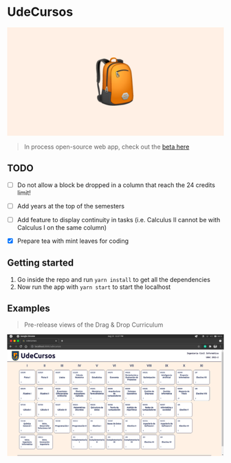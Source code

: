 # UdeCursos

![image](assets/banner.png)

> In process open-source web app, check out the [beta here](http://cxrlosk.me/udecursos/)


## TODO
- [ ] Do not allow a block be dropped in a column that reach the 24 credits limit!
- [ ] Add years at the top of the semesters
- [ ] Add feature to display continuity in tasks (i.e. Calculus II cannot be with Calculus I on the same column)
- [x] Prepare tea with mint leaves for coding


## Getting started
1. Go inside the repo and run `yarn install` to get all the dependencies
2. Now run the app with `yarn start` to start the localhost


## Examples
> Pre-release views of the Drag & Drop Curriculum

![image](assets/Screenshot2021-08-23.png)

<br>
